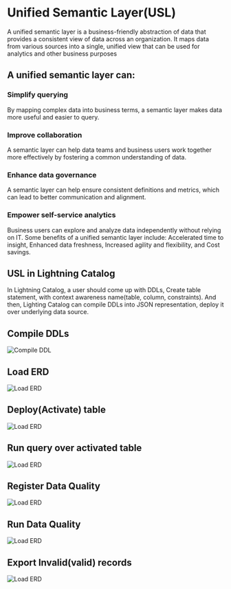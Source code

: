 # Unified Semantic Layer(USL)
A unified semantic layer is a business-friendly abstraction of data that provides a consistent view of data across an organization. 
It maps data from various sources into a single, unified view that can be used for analytics and other business purposes

## A unified semantic layer can:
### Simplify querying
By mapping complex data into business terms, a semantic layer makes data more useful and easier to query.

### Improve collaboration
A semantic layer can help data teams and business users work together more effectively by fostering a common understanding of data.

### Enhance data governance
A semantic layer can help ensure consistent definitions and metrics, which can lead to better communication and alignment.

### Empower self-service analytics
Business users can explore and analyze data independently without relying on IT.
Some benefits of a unified semantic layer include: Accelerated time to insight, Enhanced data freshness, Increased agility and flexibility, and Cost savings.

## USL in Lightning Catalog 
In Lightning Catalog, a user should come up with DDLs, Create table statement, with context awareness name(table, column, constraints).
And then, Lighting Catalog can compile DDLs into JSON representation, deploy it over underlying data source.

## Compile DDLs
![Compile DDL](https://github.com/zetaris/lightning-catalog/blob/master/doc/images/compile-ddl.png)

## Load ERD
![Load ERD](https://github.com/zetaris/lightning-catalog/blob/master/doc/images/usl-main.png)

## Deploy(Activate) table
![Load ERD](https://github.com/zetaris/lightning-catalog/blob/master/doc/images/activate-table.png)

## Run query over activated table
![Load ERD](https://github.com/zetaris/lightning-catalog/blob/master/doc/images/preview-table.png)

## Register Data Quality
![Load ERD](https://github.com/zetaris/lightning-catalog/blob/master/doc/images/register-dq.png)

## Run Data Quality
![Load ERD](https://github.com/zetaris/lightning-catalog/blob/master/doc/images/run-dq.png)

## Export Invalid(valid) records
![Load ERD](https://github.com/zetaris/lightning-catalog/blob/master/doc/images/export-invalid-records.png)

